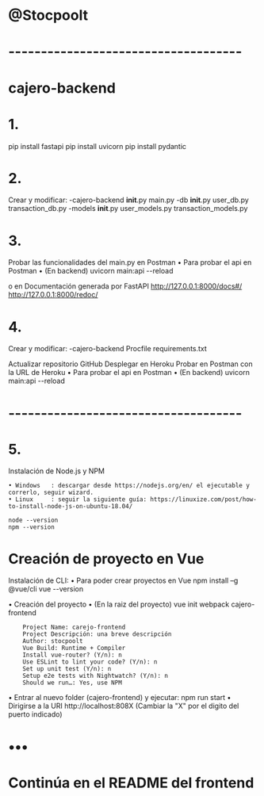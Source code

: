 # @Stocpoolt

# ------------------------------------
# cajero-backend

# 1.
pip install fastapi
pip install uvicorn
pip install pydantic

# 2.
Crear y modificar:
	-cajero-backend
		__init__.py
		main.py
		-db
			__init__.py
			user_db.py
			transaction_db.py
		-models
			__init__.py
			user_models.py
			transaction_models.py

# 3.
Probar las funcionalidades del main.py en Postman
• Para probar el api en Postman
• (En backend)
		uvicorn main:api --reload

o en Documentación generada por FastAPI
	http://127.0.0.1:8000/docs#/
	http://127.0.0.1:8000/redoc/

# 4.
Crear y modificar:
	-cajero-backend
		Procfile
		requirements.txt

Actualizar repositorio GitHub
Desplegar en Heroku
Probar en Postman con la URL de Heroku
• Para probar el api en Postman
• (En backend)
	uvicorn main:api --reload

# ------------------------------------

# 5.
Instalación de Node.js y NPM

	• Windows	: descargar desde https://nodejs.org/en/ el ejecutable y correrlo, seguir wizard.
	• Linux		: seguir la siguiente guía: https://linuxize.com/post/how-to-install-node-js-on-ubuntu-18.04/

	node --version
	npm --version

# Creación de proyecto en Vue
Instalación de CLI:
• Para poder crear proyectos en Vue
	npm install –g @vue/cli
	vue --version

• Creación del proyecto
• (En la raiz del proyecto)
	vue init webpack cajero-frontend

		Project Name: carejo-frontend
		Project Descripción: una breve descripción
		Author: stocpoolt
		Vue Build: Runtime + Compiler
		Install vue-router? (Y/n): n
		Use ESLint to lint your code? (Y/n): n
		Set up unit test (Y/n): n
		Setup e2e tests with Nightwatch? (Y/n): n
		Should we run…: Yes, use NPM

• Entrar al nuevo folder (cajero-frontend) y ejecutar:
	npm run start
• Dirigirse a la URI http://localhost:808X (Cambiar la "X" por el digito del puerto indicado)

# •••
# Continúa en el README del frontend